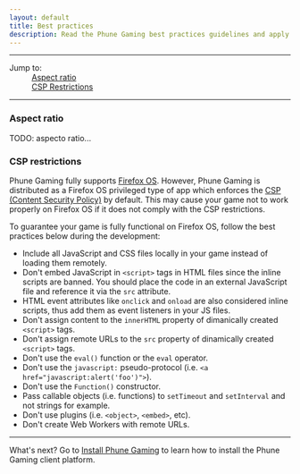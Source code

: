 ```yaml
---
layout: default
title: Best practices
description: Read the Phune Gaming best practices guidelines and apply them to your game development
---
```


---

<div data-magellan-expedition="fixed" data-options="destination_threshold: 65;">
    <dl class="sub-nav">
        <dt>Jump to:</dt>
        <dd data-magellan-arrival="aspect-ratio"><a href="#aspect-ratio">Aspect ratio</a></dd>
        <dd data-magellan-arrival="csp-restrictions"><a href="#csp-restrictions">CSP Restrictions</a></dd>
    </dl>
</div>

---

<a name="aspect-ratio"></a>
<h3 data-magellan-destination="aspect-ratio">Aspect ratio</h3>

TODO: aspecto ratio...

<a name="csp-restrictions"></a>
<h3 data-magellan-destination="csp-restrictions">CSP restrictions</h3>

Phune Gaming fully supports [Firefox OS](https://developer.mozilla.org/en-US/Firefox_OS). However, Phune Gaming is distributed as a Firefox OS privileged type of app which enforces the [CSP (Content Security Policy)](https://developer.mozilla.org/en-US/docs/Security/CSP/Introducing_Content_Security_Policy) by default. This may cause your game not to work properly on Firefox OS if it does not comply with the CSP restrictions.

To guarantee your game is fully functional on Firefox OS, follow the best practices below during the development:

* Include all JavaScript and CSS files locally in your game instead of loading them remotely.
* Don't embed JavaScript in `<script>` tags in HTML files since the inline scripts are banned. You should place the code in an external JavaScript file and reference it via the `src` attribute. 
* HTML event attributes like `onclick` and `onload` are also considered inline scripts, thus add them as event listeners in your JS files.
* Don't assign content to the `innerHTML` property of dimanically created `<script>` tags.
* Don't assign remote URLs to the `src` property of dinamically created `<script>` tags.
* Don't use the `eval()` function or the `eval` operator.
* Don't use the `javascript:` pseudo-protocol (i.e. `<a href="javascript:alert('foo')">`).
* Don't use the `Function()` constructor.
* Pass callable objects (i.e. functions) to `setTimeout` and `setInterval` and not strings for example.
* Don't use plugins (i.e. `<object>`, `<embed>`, etc).
* Don't create Web Workers with remote URLs.

---

What's next? Go to [Install Phune Gaming](install.html) to learn how to install the Phune Gaming client platform.
